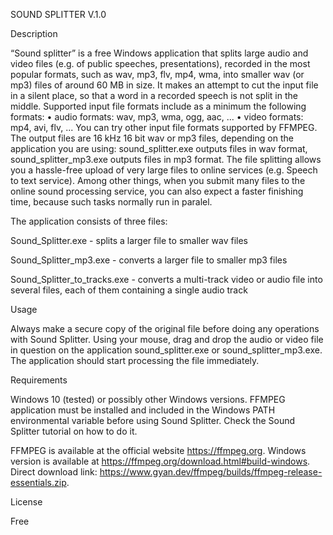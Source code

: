 SOUND SPLITTER V.1.0

Description

“Sound splitter” is a free Windows application that splits large audio and video files (e.g. of public speeches, presentations), recorded in the most popular formats, such as wav, mp3, flv, mp4, wma, into smaller wav (or mp3) files of around 60 MB in size. It makes an attempt to cut the input file in a silent place, so that a word in a recorded speech is not split in the middle.
Supported input file formats include as a minimum the following formats:
•	audio formats: wav, mp3, wma, ogg, aac, ...
•	video formats: mp4, avi, flv, ...
You can try other input file formats supported by FFMPEG.
The output files are 16 kHz 16 bit wav or mp3 files, depending on the application you are using: sound_splitter.exe outputs files in wav format, sound_splitter_mp3.exe outputs files in mp3 format.
The file splitting allows you a hassle-free upload of very large files to online services (e.g. Speech to text service). Among other things, when you submit many files to the online sound processing service, you can also expect a faster finishing time, because such tasks normally run in paralel.

The application consists of three files:

Sound_Splitter.exe - splits a larger file to smaller wav files

Sound_Splitter_mp3.exe - converts a larger file to smaller mp3 files

Sound_Splitter_to_tracks.exe - converts a multi-track video or audio file into several files, each of them containing a single audio track 

Usage

Always make a secure copy of the original file before doing any operations with Sound Splitter.
Using your mouse, drag and drop the audio or video file in question on the application sound_splitter.exe or sound_splitter_mp3.exe. The application should start processing the file immediately.

Requirements

Windows 10 (tested) or possibly other Windows versions.
FFMPEG application must be installed and included in the Windows PATH environmental variable before using Sound Splitter. Check the Sound Splitter tutorial on how to do it.

FFMPEG is available at the official website https://ffmpeg.org.
Windows version is available at https://ffmpeg.org/download.html#build-windows.
Direct download link: https://www.gyan.dev/ffmpeg/builds/ffmpeg-release-essentials.zip.

License

Free
